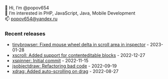 👋 Hi, I’m @popov654  
👀 I’m interested in PHP, JavaScript, Java, Mobile Development  
📫 popov654@yandex.ru

<h3>Recent releases</h3>
<!-- recent_releases starts -->

* [tinybrowser: Fixed mouse wheel delta in scroll area in inspector](https://github.com/popov654/tinybrowser/commit/d70baa91b6cf79fc92ae530647fc258d62d4576f) - 2023-01-28
* [xscroll: Added support for contenteditable blocks](https://github.com/popov654/xscroll/commit/d30217dc9b9b3b12532cb62bea958862a1c23579) - 2022-12-27
* [xspinner: Initial commit](https://github.com/popov654/xspinner/commit/0549be0cbc5aea4c286c81c92d54fb825c28733f) - 2022-11-15
* [jsobjectdraw: Refactoring bad code](https://github.com/popov654/jsobjectdraw/commit/c5e4deed2678f50d6359bb32bce4c490b6df4bb1) - 2022-09-19
* [xdrag: Added auto-scrolling on drag](https://github.com/popov654/xdrag/commit/5bc1a6e353f4711fc8cc5b115d1144ac64e5801e) - 2022-08-27

<!-- recent_releases ends -->